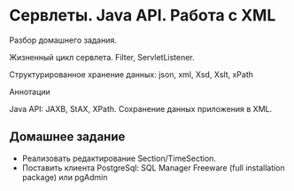 ﻿Сервлеты. Java API. Работа с XML
================================

Разбор домашнего задания.


Жизненный цикл сервлета. Filter, ServletListener.

Структурированное хранение данных: json, xml, Xsd, Xslt, xPath

Аннотации

Java API: JAXB, StAX, XPath. Сохранение данных приложения в XML.


Домашнее задание 
----------------
* Реализовать редактирование Section/TimeSection.
* Поставить клиента PostgreSql: SQL Manager Freeware (full installation package) или pgAdmin 